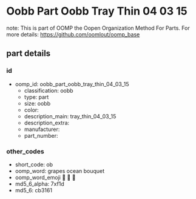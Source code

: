 # Oobb Part Oobb Tray Thin 04 03 15  

note: This is part of OOMP the Oopen Organization Method For Parts. For more details: https://github.com/oomlout/oomp_base

##  part details





### id
* oomp_id: oobb_part_oobb_tray_thin_04_03_15
  * classification: oobb
  * type: part
  * size: oobb
  * color: 
  * description_main: tray_thin_04_03_15
  * description_extra: 
  * manufacturer: 
  * part_number: 

### other_codes
* short_code: ob
* oomp_word: grapes ocean bouquet
* oomp_word_emoji :grapes: :ocean: :bouquet:
* md5_6_alpha: 7xf1d
* md5_6: cb3161